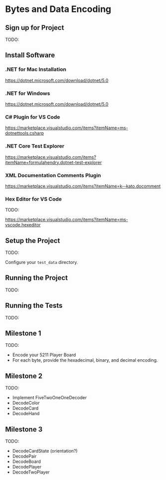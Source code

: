 # Bytes and Data Encoding

## Sign up for Project

TODO:

## Install Software

### .NET for Mac Installation
https://dotnet.microsoft.com/download/dotnet/5.0

### .NET for Windows

https://dotnet.microsoft.com/download/dotnet/5.0

### C# Plugin for VS Code

https://marketplace.visualstudio.com/items?itemName=ms-dotnettools.csharp

### .NET Core Test Explorer

https://marketplace.visualstudio.com/items?itemName=formulahendry.dotnet-test-explorer

### XML Documentation Comments Plugin

https://marketplace.visualstudio.com/items?itemName=k--kato.docomment


### Hex Editor for VS Code

TODO:

https://marketplace.visualstudio.com/items?itemName=ms-vscode.hexeditor

## Setup the Project

TODO:

Configure your `test_data` directory.

## Running the Project

TODO:

## Running the Tests

TODO:

## Milestone 1

TODO:

* Encode your 5211 Player Board
* For each byte, provide the hexadecimal, binary, and decimal encoding.

## Milestone 2

TODO:

* Implement FiveTwoOneOneDecoder
* DecodeColor
* DecodeCard
* DecodeHand

## Milestone 3

TODO: 

* DecodeCardState (orientation?)
* DecodePair
* DecodeBoard
* DecodePlayer
* DecodeTwoPlayer





